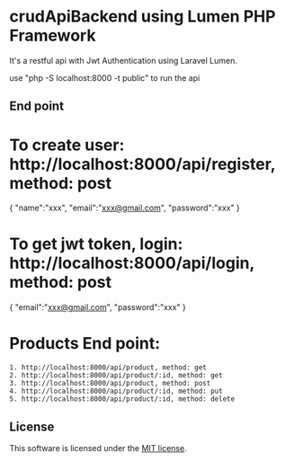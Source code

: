 # crudApiBackend using Lumen PHP Framework

It's a restful api with Jwt Authentication using Laravel Lumen.

use "php -S localhost:8000 -t public" to run the api

## End point

# To create user: http://localhost:8000/api/register, method: post
{
    "name":"xxx",
    "email":"xxx@gmail.com",
    "password":"xxx"
}
# To get jwt token, login: http://localhost:8000/api/login, method: post
{
    "email":"xxx@gmail.com",
    "password":"xxx"
}

# Products End point:
    1. http://localhost:8000/api/product, method: get
    2. http://localhost:8000/api/product/:id, method: get
    3. http://localhost:8000/api/product, method: post
    4. http://localhost:8000/api/product/:id, method: put
    5. http://localhost:8000/api/product/:id, method: delete


## License

This software is licensed under the [MIT license](https://opensource.org/licenses/MIT).
